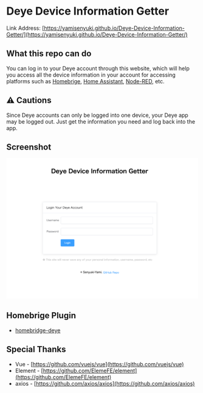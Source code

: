 # Deye Device Information Getter

Link Address: [https://yamisenyuki.github.io/Deye-Device-Information-Getter/](https://yamisenyuki.github.io/Deye-Device-Information-Getter/)

## What this repo can do
You can log in to your Deye account through this website, which will help you access all the device information in your account for accessing platforms such as [Homebrige](https://github.com/homebridge/homebridge), [Home Assistant](https://github.com/home-assistant/core), [Node-RED](https://github.com/node-red), etc.

## ⚠️ Cautions
Since Deye accounts can only be logged into one device, your Deye app may be logged out. Just get the information you need and log back into the app.

## Screenshot
![screen1](screen1.png)

## Homebrige Plugin
* [homebridge-deye](https://github.com/IcesandSora/homebridge-deye)

## Special Thanks
* Vue - [https://github.com/vuejs/vue](https://github.com/vuejs/vue)
* Element - [https://github.com/ElemeFE/element](https://github.com/ElemeFE/element)
* axios - [https://github.com/axios/axios](https://github.com/axios/axios)
